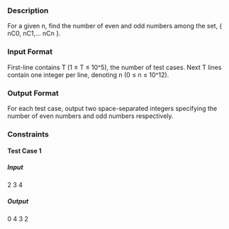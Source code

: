### Description
For a given n, find the number of even and odd numbers among the set, { nC0, nC1,... nCn }.

### Input Format
First-line contains T (1 ≤ T ≤ 10^5), the number of test cases. Next T lines contain one integer per line, denoting n (0 ≤ n ≤ 10^12). 

### Output Format
For each test case, output two space-separated integers specifying the number of even numbers and odd numbers respectively.

### Constraints

#### Test Case 1
##### Input 
2 3 4 

##### Output 
0 4
3 2